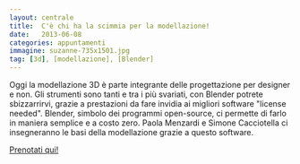 ```yaml
---
layout: centrale
title:  C'è chi ha la scimmia per la modellazione!
date:   2013-06-08
categories: appuntamenti
immagine: suzanne-735x1501.jpg
tag: [3d], [modellazione], [Blender]
---
```

Oggi la modellazione 3D è parte integrante delle progettazione per designer e non.
Gli strumenti sono tanti e tra i più svariati, con Blender potrete sbizzarrirvi, grazie a prestazioni da fare invidia ai migliori software "license needed".
Blender, simbolo dei programmi open-source, ci permette di farlo in maniera semplice e a costo zero.
Paola Menzardi e Simone Cacciotella ci insegneranno le basi della modellazione grazie a questo software.

[Prenotati qui!](http://11giugnoblender.eventbrite.it/)
